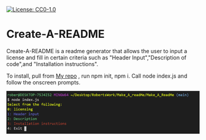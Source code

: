 [![License: CC0-1.0](https://img.shields.io/badge/License-CC0%201.0-lightgrey.svg)](http://creativecommons.org/publicdomain/zero/1.0/)

#  Create-A-README

Create-A-README is a readme generator that allows the user to input a license and fill in certain criteria such as "Header Input","Description of code",and "Installation instructions".

To install, pull from <a href="https://github.com/ward438/Make_A_ReadMe">My repo</a> , run npm init, npm i. Call node index.js and follow the onscreen prompts.

<img src="https://github.com/ward438/Make_A_ReadMe/blob/main/menu1.PNG" alt="Preview"
width="1000px"/>
